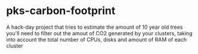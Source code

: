 # pks-carbon-footprint
A hack-day project that tries to estimate the amount of 10 year old trees you'll need to filter out the amout of CO2 generated by your clusters, taking into account the total number of CPUs, disks and amount of RAM of each cluster
